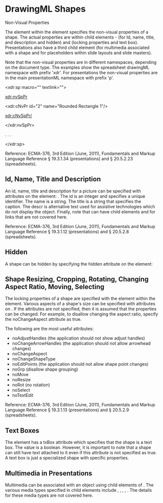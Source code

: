 # DrawingML Shapes

Non-Visual Properties

The <nvSpPr> element within the <sp> element specifies the non-visual properties of a shape. The actual properties are within child elements - <cNvPr> (for Id, name, title, and description and hidden) and <cNvSpPr> (locking properties and text box). Presentations also have a third child element <nvPr> (for multimedia associated with a shape and for placeholders within slide layouts and slide masters).

Note that the non-visual properties are in different namespaces, depending on the document type. The examples show the spreadsheet drawingML namespace with prefix 'xdr'. For presentations the non-visual properties are in the main presentationML namespace with prefix 'p'.

<xdr:sp macro="" textlink="">

<xdr:nvSpPr>

<xdr:cNvPr id="2" name="Rounded Rectangle 1"/>

<xdr:cNvSpPr/>

</xdr:nvSpPr>

. . .

</xdr:sp>

Reference: ECMA-376, 3rd Edition (June, 2011), Fundamentals and Markup Language Reference § 19.3.1.34 (presentations) and § 20.5.2.23 (spreadsheets).

## Id, Name, Title and Description

An id, name, title and description for a picture can be specified with attributes on the <cNvPr> element: <cNvPr id="222" name="Rounded Rectangle 1" title="My Shape" descr="This is the description"/>. The id is an integer and specifies a unique identifier. The name is a string. The title is a string that specifies the caption. The descr is alternative text used for assistive technologies which do not display the object. Finally, note that <cNvPr> can have child elements <hlinkClick> and <hlinkhover> for links that are not covered here.

Reference: ECMA-376, 3rd Edition (June, 2011), Fundamentals and Markup Language Reference § 19.3.1.12 (presentations) and § 20.5.2.8 (spreadsheets).

## Hidden

A shape can be hidden by specifying the hidden attribute on the <cNvPr> element: <cNvPr hidden="true">. However, note that an application can have settings that allow the object to be displayed.

## Shape Resizing, Cropping, Rotating, Changing Aspect Ratio, Moving, Selecting

The locking properties of a shape are specified with the <spLocks> element within the <cNvSpPr> element. Various aspects of a shape's size can be specified with attributes on <spLocks>. If the attributes are not specified, then it is assumed that the properties can be changed. For example, to disallow changing the aspect ratio, specify the noChangeAspect attribute as true.

The following are the most useful attributes:

- noAdjustHandles (the application should not show adjust handles)
- noChangeArrowHandles (the application should not allow arrowhead changes)
- noChangeAspect
- noChangeShapeType
- noEditPoints (the application should not allow shape point changes)
- noGrp (disallow shape grouping)
- noMove
- noResize
- noRot (no rotation)
- noSelect
- noTextEdit

Reference: ECMA-376, 3rd Edition (June, 2011), Fundamentals and Markup Language Reference § 19.3.1.13 (presentations) and § 20.5.2.9 (spreadsheets).

## Text Boxes

The <cNvSpPr> element has a txBox attribute which specifies that the shape is a text box. The value is a boolean. However, it is important to note that a shape can still have text attached to it even if this attribute is not specified as true. A text box is just a specialized shape with specific properties.

## Multimedia in Presentations

Multimedia can be associated with an object using child elements of <nvPr>. The various media types specified in child elements include <audioCd>, <audioFile>, <quickTimeFile>, <videoFile>, <waveAudioFile>. The details for these media types are not covered here.
